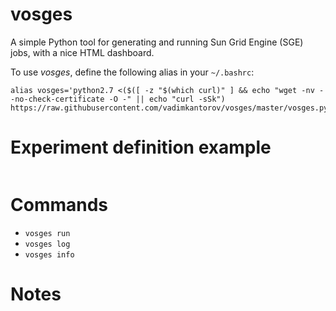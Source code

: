 # vosges
A simple Python tool for generating and running Sun Grid Engine (SGE) jobs, with a nice HTML dashboard.

To use *vosges*, define the following alias in your `~/.bashrc`:
```
alias vosges='python2.7 <($([ -z "$(which curl)" ] && echo "wget -nv --no-check-certificate -O -" || echo "curl -sSk") https://raw.githubusercontent.com/vadimkantorov/vosges/master/vosges.py)'
```

# Experiment definition example
```python

```

# Commands
- `vosges run`
- `vosges log`
- `vosges info`

# Notes
